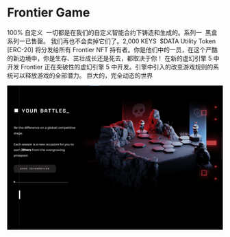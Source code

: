 # Frontier Game

100% 自定义 ‍‍ ‍一切都是在我们的自定义智能合约下铸造和生成的。系列一 ‍‍ ‍黑盒系列一已售罄。 我们再也不会卖掉它们了。2,000 KEYS ‍ $DATA Utility Token [ERC-20] 将分发给所有 Frontier NFT 持有者。你是他们中的一员，在这个严酷的新边境中，你是生存、茁壮成长还是死去，都取决于你！ 在新的虚幻引擎 5 中开发 Frontier 正在突破性的虚幻引擎 5 中开发。引擎中引入的改变游戏规则的系统可以释放游戏的全部潜力。 巨大的，完全动态的世界

![frontiergame-dapp-games-ethereum-image2_5bef76639b16ee6fc09ed3d154817eb3](frontiergame-dapp-games-ethereum-image2_5bef76639b16ee6fc09ed3d154817eb3.png)
